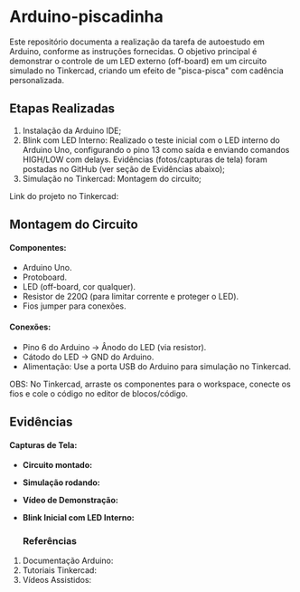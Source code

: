 # Arduino-piscadinha
Este repositório documenta a realização da tarefa de autoestudo em Arduino, conforme as instruções fornecidas. O objetivo principal é demonstrar o controle de um LED externo (off-board) em um circuito simulado no Tinkercad, criando um efeito de "pisca-pisca" com cadência personalizada.

## Etapas Realizadas

1. Instalação da Arduino IDE;
2. Blink com LED Interno: Realizado o teste inicial com o LED interno do Arduino Uno, configurando o pino 13 como saída e enviando comandos HIGH/LOW com delays. Evidências (fotos/capturas de tela) foram postadas no GitHub (ver seção de Evidências abaixo);
3. Simulação no Tinkercad:  Montagem do circuito;

Link do projeto no Tinkercad:

## Montagem do Circuito 
#### Componentes:

- Arduino Uno.
- Protoboard.
- LED (off-board, cor qualquer).
- Resistor de 220Ω (para limitar corrente e proteger o LED).
- Fios jumper para conexões.


#### Conexões:

- Pino 6 do Arduino → Ânodo do LED (via resistor).
- Cátodo do LED → GND do Arduino.
- Alimentação: Use a porta USB do Arduino para simulação no Tinkercad.

OBS: No Tinkercad, arraste os componentes para o workspace, conecte os fios e cole o código no editor de blocos/código.

## Evidências
#### Capturas de Tela:

- **Circuito montado:** 
- **Simulação rodando:**

- **Vídeo de Demonstração:** 
- **Blink Inicial com LED Interno:**


  ### Referências

1. Documentação Arduino: 
2. Tutoriais Tinkercad: 
3. Vídeos Assistidos: 
